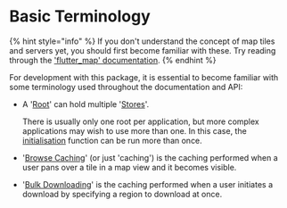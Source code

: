 # Basic Terminology

{% hint style="info" %}
If you don't understand the concept of map tiles and servers yet, you should first become familiar with these. Try reading through the ['flutter\_map' documentation](https://docs.fleaflet.dev/getting-started/explanation).
{% endhint %}

For development with this package, it is essential to become familiar with some terminology used throughout the documentation and API:

*   A '[Root](roots-and-stores/#root)' can hold multiple '[Stores](roots-and-stores/#store-manual-creation)'.

    There is usually only one root per application, but more complex applications may wish to use more than one. In this case, the [initialisation](initialisation.md) function can be run more than once.
* '[Browse Caching](integration.md)' (or just 'caching') is the caching performed when a user pans over a tile in a map view and it becomes visible.
* '[Bulk Downloading](../bulk-downloading/introduction.md)' is the caching performed when a user initiates a download by specifying a region to download at once.
